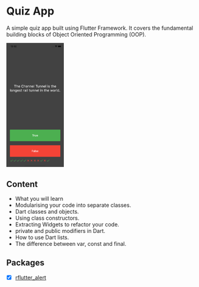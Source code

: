 # Quiz App
A simple quiz app built using Flutter Framework. It covers the fundamental building blocks of Object Oriented Programming (OOP).

<img src="preview.png" width="30%">


## Content
- What you will learn
- Modularising your code into separate classes.
- Dart classes and objects.
- Using class constructors.
- Extracting Widgets to refactor your code.
- private and public modifiers in Dart.
- How to use Dart lists.
- The difference between var, const and final.


## Packages
- [X] [rflutter_alert](https://pub.dev/packages/rflutter_alert)
